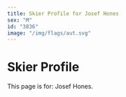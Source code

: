 ```yaml
---
title: Skier Profile for Josef Hones
sex: "M"
id: "3836"
image: "/img/flags/aut.svg" 
---
```


# Skier Profile

This page is for: Josef Hones.
    